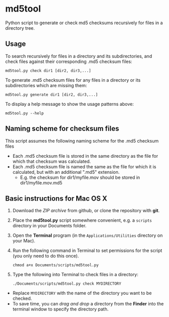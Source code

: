 md5tool
=======

Python script to generate or check md5 checksums recursively for files in a directory tree.

## Usage

To search recursively for files in a directory and its subdirectories, and check files against their corresponding .md5 checksum files:

    md5tool.py check dir1 [dir2, dir3,...]

To generate .md5 checksum files for any files in a directory or its subdirectories which are missing them:

    md5tool.py generate dir1 [dir2, dir3,...]

To display a help message to show the usage patterns above:

    md5tool.py --help

## Naming scheme for checksum files

This script assumes the following naming scheme for the .md5 checksum files

 * Each .md5 checksum file is stored in the same directory as the file for which that checksum was calculated.
 * Each .md5 checksum file is named the same as the file for which it is calculated, but with an additional ".md5" extension.
   - E.g. the checksum for dir1/myfile.mov should be stored in dir1/myfile.mov.md5

## Basic instructions for Mac OS X

 1. Download the *ZIP archive* from github, or clone the repository with **git**.
 2. Place the **md5tool.py** script somewhere convenient, e.g. a `scripts` directory in your Documents folder.
 3. Open the **Terminal** program (in the `Applications/Utilities` directory on your Mac).
 4. Run the following command in Terminal to set permissions for the script (you only need to do this once).

        chmod a+x Documents/scripts/md5tool.py
 5. Type the following into Terminal to check files in a directory:

        ./Documents/scripts/md5tool.py check MYDIRECTORY
  - Replace `MYDIRECTORY` with the name of the directory you want to be checked.
  - To save time, you can *drag and drop* a directory from the **Finder** into the terminal window to specify the directory path.

